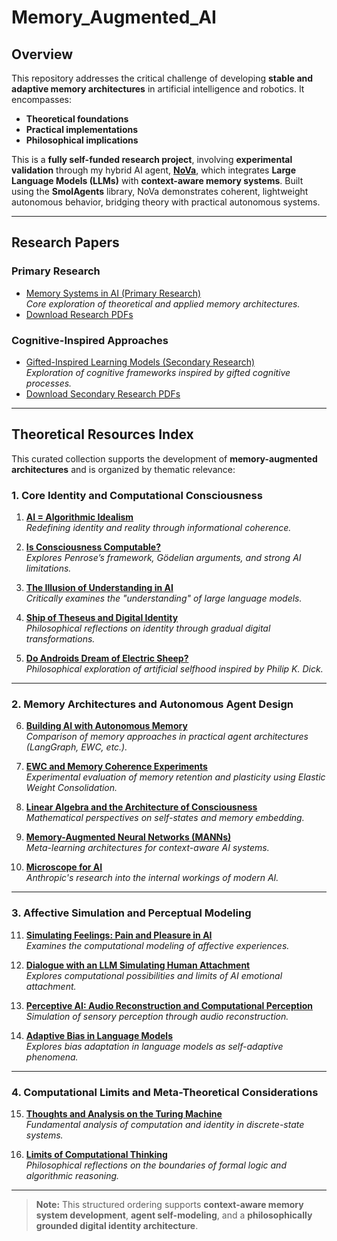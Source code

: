 # Memory_Augmented_AI

## Overview

This repository addresses the critical challenge of developing **stable and adaptive memory architectures** in artificial intelligence and robotics. It encompasses:

- **Theoretical foundations**
- **Practical implementations**
- **Philosophical implications**

This is a **fully self-funded research project**, involving **experimental validation** through my hybrid AI agent, [**NoVa**](https://github.com/Mike014/__NoVa__), which integrates **Large Language Models (LLMs)** with **context-aware memory systems**. Built using the **SmolAgents** library, NoVa demonstrates coherent, lightweight autonomous behavior, bridging theory with practical autonomous systems.

---

## Research Papers

### Primary Research
- [Memory Systems in AI (Primary Research)](https://github.com/Mike014/Memory_Augmented_AI/blob/main/Memory_Augmented_AI.ipynb)  
  *Core exploration of theoretical and applied memory architectures.*
- [Download Research PDFs](https://zenodo.org/records/14976723)

### Cognitive-Inspired Approaches
- [Gifted-Inspired Learning Models (Secondary Research)](https://github.com/Mike014/Memory_Augmented_AI/blob/main/AI_Memory_and_Gifted-Inspired_Learning.ipynb)  
  *Exploration of cognitive frameworks inspired by gifted cognitive processes.*
- [Download Secondary Research PDFs](https://zenodo.org/records/14988996)

---

## Theoretical Resources Index

This curated collection supports the development of **memory-augmented architectures** and is organized by thematic relevance:

### 1\. Core Identity and Computational Consciousness

1. **[AI = Algorithmic Idealism](https://github.com/Mike014/Memory_Augmented_AI/blob/main/Computational_Reality.ipynb)**  
   *Redefining identity and reality through informational coherence.*

2. **[Is Consciousness Computable?](https://medium.com/@mikgrimaldi7/the-consciousness-paradox-penrose-strong-ai-and-soma-8442f16ee2f9)**  
   *Explores Penrose’s framework, Gödelian arguments, and strong AI limitations.*

3. **[The Illusion of Understanding in AI](https://github.com/Mike014/Memory_Augmented_AI/blob/main/The_Illusion_of_Understanding_in_AI.ipynb)**  
   *Critically examines the "understanding" of large language models.*

4. **[Ship of Theseus and Digital Identity](https://medium.com/@mikgrimaldi7/the-ship-of-theseus-paradox-and-digital-identity-in-soma-8fbf865f8a87)**  
   *Philosophical reflections on identity through gradual digital transformations.*

5. **[Do Androids Dream of Electric Sheep?](https://medium.com/@mikgrimaldi7/what-artificial-intelligence-really-is-today-computational-thinking-agents-and-the-reality-2e05dc3a2460)**  
   *Philosophical exploration of artificial selfhood inspired by Philip K. Dick.*

---

### 2\. Memory Architectures and Autonomous Agent Design

6. **[Building AI with Autonomous Memory](https://medium.com/@mikgrimaldi7/building-ai-with-autonomous-memory-a-comparison-of-langgraph-brain-inspired-models-and-ewc-54eaff4275e3)**  
   *Comparison of memory approaches in practical agent architectures (LangGraph, EWC, etc.).*

7. **[EWC and Memory Coherence Experiments](https://github.com/Mike014/My_AI_Engineer_Portfolio_Projects/blob/22317d42e9c8a08a437ae0dfe07c3e5f14a8a949/Deep_Learning/Keras_NN/Transformers_with_Keras.ipynb)**  
   *Experimental evaluation of memory retention and plasticity using Elastic Weight Consolidation.*

8. **[Linear Algebra and the Architecture of Consciousness](https://medium.com/@mikgrimaldi7/linear-algebra-and-the-architecture-of-consciousness-34b0f7671718)**  
   *Mathematical perspectives on self-states and memory embedding.*

9. **[Memory-Augmented Neural Networks (MANNs)](https://github.com/Mike014/Memory_Augmented_AI/blob/main/Memory_Augmented_Neural_Networks.ipynb)**  
   *Meta-learning architectures for context-aware AI systems.*

10. **[Microscope for AI](https://github.com/Mike014/Memory_Augmented_AI/blob/main/microscope_for_AI.ipynb)**  
   *Anthropic's research into the internal workings of modern AI.*

---

### 3\. Affective Simulation and Perceptual Modeling

11. **[Simulating Feelings: Pain and Pleasure in AI](https://github.com/Mike014/Memory_Augmented_AI/blob/main/Simulating_Feelings_Pain_and_Pleasure_in_the_Age_of_AI.ipynb)**  
   *Examines the computational modeling of affective experiences.*

12. **[Dialogue with an LLM Simulating Human Attachment](https://medium.com/@mikgrimaldi7/computational-attachment-a-reflection-609364bd42e0)**  
   *Explores computational possibilities and limits of AI emotional attachment.*

13. **[Perceptive AI: Audio Reconstruction and Computational Perception](https://app.readytensor.ai/publications/omnia-hybrid-autoencoder-for-audio-spectrogram-reconstruction-and-enhancement-kZXyHHNcIvf4)**  
   *Simulation of sensory perception through audio reconstruction.*

14. **[Adaptive Bias in Language Models](https://medium.com/@mikgrimaldi7/adaptive-bias-in-language-models-c3a2eec79133)**  
   *Explores bias adaptation in language models as self-adaptive phenomena.*

---

### 4\. Computational Limits and Meta-Theoretical Considerations

15. **[Thoughts and Analysis on the Turing Machine](https://github.com/Mike014/Memory_Augmented_AI/blob/main/The_Turing_Machine.ipynb)**  
   *Fundamental analysis of computation and identity in discrete-state systems.*

16. **[Limits of Computational Thinking](https://medium.com/@mikgrimaldi7/artificial-intelligence-consciousness-and-the-limits-of-computational-thinking-2ba34a7d0299)**  
   *Philosophical reflections on the boundaries of formal logic and algorithmic reasoning.*

---

> **Note:** This structured ordering supports **context-aware memory system development**, **agent self-modeling**, and a **philosophically grounded digital identity architecture**.

